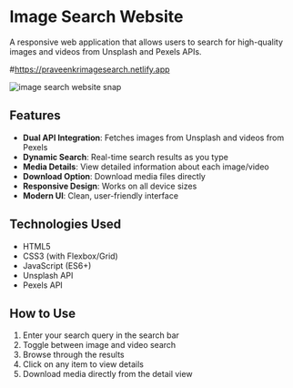 # Image Search Website

A responsive web application that allows users to search for high-quality images and videos from Unsplash and Pexels APIs.

#https://praveenkrimagesearch.netlify.app

![image search website snap](https://github.com/user-attachments/assets/4a41722d-1644-40b9-bdde-bf2520f431cd)

## Features


- **Dual API Integration**: Fetches images from Unsplash and videos from Pexels
- **Dynamic Search**: Real-time search results as you type
- **Media Details**: View detailed information about each image/video
- **Download Option**: Download media files directly
- **Responsive Design**: Works on all device sizes
- **Modern UI**: Clean, user-friendly interface

## Technologies Used

- HTML5
- CSS3 (with Flexbox/Grid)
- JavaScript (ES6+)
- Unsplash API
- Pexels API

## How to Use

1. Enter your search query in the search bar
2. Toggle between image and video search
3. Browse through the results
4. Click on any item to view details
5. Download media directly from the detail view

